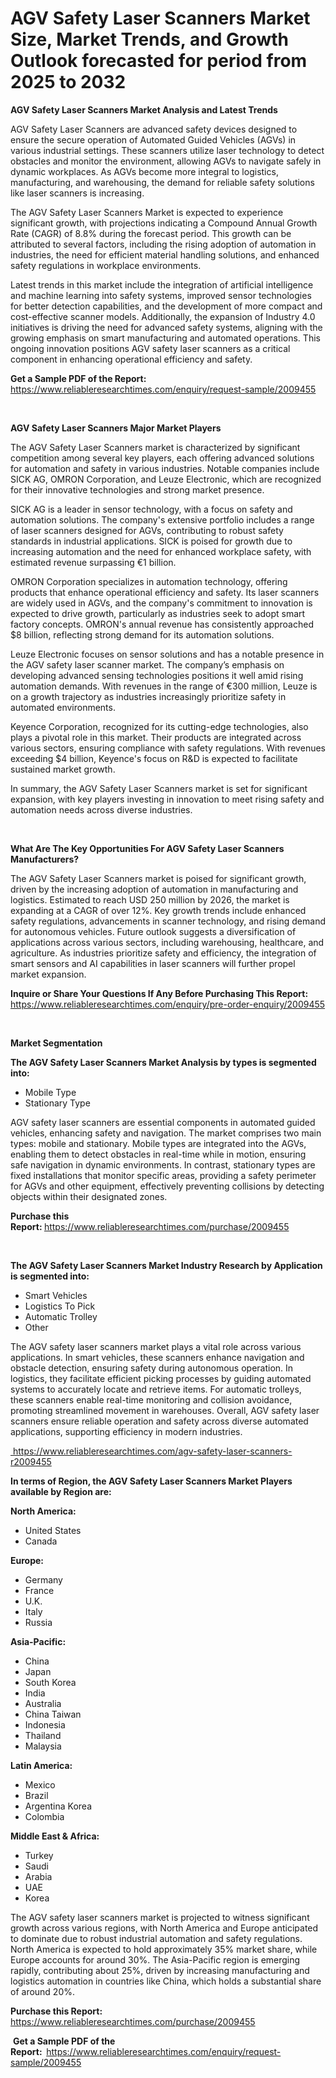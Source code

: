 <p><h1>AGV Safety Laser Scanners Market Size, Market Trends, and Growth Outlook forecasted for period from 2025 to 2032</h1></p><p><strong>AGV Safety Laser Scanners Market Analysis and Latest Trends</strong></p>
<p><p>AGV Safety Laser Scanners are advanced safety devices designed to ensure the secure operation of Automated Guided Vehicles (AGVs) in various industrial settings. These scanners utilize laser technology to detect obstacles and monitor the environment, allowing AGVs to navigate safely in dynamic workplaces. As AGVs become more integral to logistics, manufacturing, and warehousing, the demand for reliable safety solutions like laser scanners is increasing.</p><p>The AGV Safety Laser Scanners Market is expected to experience significant growth, with projections indicating a Compound Annual Growth Rate (CAGR) of 8.8% during the forecast period. This growth can be attributed to several factors, including the rising adoption of automation in industries, the need for efficient material handling solutions, and enhanced safety regulations in workplace environments. </p><p>Latest trends in this market include the integration of artificial intelligence and machine learning into safety systems, improved sensor technologies for better detection capabilities, and the development of more compact and cost-effective scanner models. Additionally, the expansion of Industry 4.0 initiatives is driving the need for advanced safety systems, aligning with the growing emphasis on smart manufacturing and automated operations. This ongoing innovation positions AGV safety laser scanners as a critical component in enhancing operational efficiency and safety.</p></p>
<p><strong>Get a Sample PDF of the Report:&nbsp;</strong> <a href="https://www.reliableresearchtimes.com/enquiry/request-sample/2009455?utm_campaign=2203&utm_medium=2&utm_source=Github&utm_content=ia&utm_term=12042025&utm_id=agv-safety-laser-scanners">https://www.reliableresearchtimes.com/enquiry/request-sample/2009455</a></p>
<p>&nbsp;</p>
<p><strong>AGV Safety Laser Scanners Major Market Players</strong></p>
<p><p>The AGV Safety Laser Scanners market is characterized by significant competition among several key players, each offering advanced solutions for automation and safety in various industries. Notable companies include SICK AG, OMRON Corporation, and Leuze Electronic, which are recognized for their innovative technologies and strong market presence.</p><p>SICK AG is a leader in sensor technology, with a focus on safety and automation solutions. The company's extensive portfolio includes a range of laser scanners designed for AGVs, contributing to robust safety standards in industrial applications. SICK is poised for growth due to increasing automation and the need for enhanced workplace safety, with estimated revenue surpassing €1 billion.</p><p>OMRON Corporation specializes in automation technology, offering products that enhance operational efficiency and safety. Its laser scanners are widely used in AGVs, and the company's commitment to innovation is expected to drive growth, particularly as industries seek to adopt smart factory concepts. OMRON's annual revenue has consistently approached $8 billion, reflecting strong demand for its automation solutions.</p><p>Leuze Electronic focuses on sensor solutions and has a notable presence in the AGV safety laser scanner market. The company’s emphasis on developing advanced sensing technologies positions it well amid rising automation demands. With revenues in the range of €300 million, Leuze is on a growth trajectory as industries increasingly prioritize safety in automated environments.</p><p>Keyence Corporation, recognized for its cutting-edge technologies, also plays a pivotal role in this market. Their products are integrated across various sectors, ensuring compliance with safety regulations. With revenues exceeding $4 billion, Keyence's focus on R&D is expected to facilitate sustained market growth.</p><p>In summary, the AGV Safety Laser Scanners market is set for significant expansion, with key players investing in innovation to meet rising safety and automation needs across diverse industries.</p></p>
<p>&nbsp;</p>
<p><strong>What Are The Key Opportunities For AGV Safety Laser Scanners Manufacturers?</strong></p>
<p><p>The AGV Safety Laser Scanners market is poised for significant growth, driven by the increasing adoption of automation in manufacturing and logistics. Estimated to reach USD 250 million by 2026, the market is expanding at a CAGR of over 12%. Key growth trends include enhanced safety regulations, advancements in scanner technology, and rising demand for autonomous vehicles. Future outlook suggests a diversification of applications across various sectors, including warehousing, healthcare, and agriculture. As industries prioritize safety and efficiency, the integration of smart sensors and AI capabilities in laser scanners will further propel market expansion.</p></p>
<p><strong>Inquire or Share Your Questions If Any Before Purchasing This Report:</strong> <a href="https://www.reliableresearchtimes.com/enquiry/pre-order-enquiry/2009455?utm_campaign=2203&utm_medium=2&utm_source=Github&utm_content=ia&utm_term=12042025&utm_id=agv-safety-laser-scanners">https://www.reliableresearchtimes.com/enquiry/pre-order-enquiry/2009455</a></p>
<p>&nbsp;</p>
<p><strong>Market Segmentation</strong></p>
<p><strong>The AGV Safety Laser Scanners Market Analysis by types is segmented into:</strong></p>
<p><ul><li>Mobile Type</li><li>Stationary Type</li></ul></p>
<p><p>AGV safety laser scanners are essential components in automated guided vehicles, enhancing safety and navigation. The market comprises two main types: mobile and stationary. Mobile types are integrated into the AGVs, enabling them to detect obstacles in real-time while in motion, ensuring safe navigation in dynamic environments. In contrast, stationary types are fixed installations that monitor specific areas, providing a safety perimeter for AGVs and other equipment, effectively preventing collisions by detecting objects within their designated zones.</p></p>
<p><strong>Purchase this Report:&nbsp;</strong><a href="https://www.reliableresearchtimes.com/purchase/2009455?utm_campaign=2203&utm_medium=2&utm_source=Github&utm_content=ia&utm_term=12042025&utm_id=agv-safety-laser-scanners">https://www.reliableresearchtimes.com/purchase/2009455</a></p>
<p>&nbsp;</p>
<p><strong>The AGV Safety Laser Scanners Market Industry Research by Application is segmented into:</strong></p>
<p><ul><li>Smart Vehicles</li><li>Logistics To Pick</li><li>Automatic Trolley</li><li>Other</li></ul></p>
<p><p>The AGV safety laser scanners market plays a vital role across various applications. In smart vehicles, these scanners enhance navigation and obstacle detection, ensuring safety during autonomous operation. In logistics, they facilitate efficient picking processes by guiding automated systems to accurately locate and retrieve items. For automatic trolleys, these scanners enable real-time monitoring and collision avoidance, promoting streamlined movement in warehouses. Overall, AGV safety laser scanners ensure reliable operation and safety across diverse automated applications, supporting efficiency in modern industries.</p></p>
<p><a href="https://www.reliableresearchtimes.com/agv-safety-laser-scanners-r2009455?utm_campaign=2203&utm_medium=2&utm_source=Github&utm_content=ia&utm_term=12042025&utm_id=agv-safety-laser-scanners">&nbsp;https://www.reliableresearchtimes.com/agv-safety-laser-scanners-r2009455</a></p>
<p><strong>In terms of Region, the AGV Safety Laser Scanners Market Players available by Region are:</strong></p>
<p>
    <p> <strong> North America: </strong>
        <ul>
            <li>United States</li>
            <li>Canada</li>
        </ul>
        </p> 
    <p> <strong> Europe: </strong>
        <ul>
            <li>Germany</li>
            <li>France</li>
            <li>U.K.</li>
            <li>Italy</li>
            <li>Russia</li>
        </ul>
        </p> 
    <p> <strong> Asia-Pacific: </strong>
        <ul>
            <li>China</li>
            <li>Japan</li>
            <li>South Korea</li>
            <li>India</li>
            <li>Australia</li>
            <li>China Taiwan</li>
            <li>Indonesia</li>
            <li>Thailand</li>
            <li>Malaysia</li>
        </ul>
        </p> 
    <p> <strong> Latin America: </strong>
        <ul>
            <li>Mexico</li>
            <li>Brazil</li>
            <li>Argentina Korea</li>
            <li>Colombia</li>
        </ul>
        </p> 
    <p> <strong> Middle East & Africa: </strong>
        <ul>
            <li>Turkey</li>
            <li>Saudi</li>
            <li>Arabia</li>
            <li>UAE</li>
            <li>Korea</li>
        </ul>
    </p>
    </p>
<p><p>The AGV safety laser scanners market is projected to witness significant growth across various regions, with North America and Europe anticipated to dominate due to robust industrial automation and safety regulations. North America is expected to hold approximately 35% market share, while Europe accounts for around 30%. The Asia-Pacific region is emerging rapidly, contributing about 25%, driven by increasing manufacturing and logistics automation in countries like China, which holds a substantial share of around 20%.</p></p>
<p><strong>Purchase this Report: </strong><a href="https://www.reliableresearchtimes.com/purchase/2009455?utm_campaign=2203&utm_medium=2&utm_source=Github&utm_content=ia&utm_term=12042025&utm_id=agv-safety-laser-scanners">https://www.reliableresearchtimes.com/purchase/2009455</a></p>
<p>&nbsp;<strong>Get a Sample PDF of the Report:&nbsp;&nbsp;</strong><a href="https://www.reliableresearchtimes.com/enquiry/request-sample/2009455?utm_campaign=2203&utm_medium=2&utm_source=Github&utm_content=ia&utm_term=12042025&utm_id=agv-safety-laser-scanners">https://www.reliableresearchtimes.com/enquiry/request-sample/2009455</a></p>
<p><strong></strong></p>
<p><p></p><p></p><p></p></p>